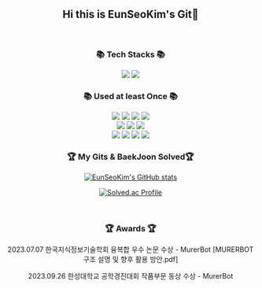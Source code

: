 <div align = "center">
	
<br><br>
  ## Hi this is EunSeoKim's Git👋
<br>

  ### 📚 Tech Stacks 📚
   
  <img src="https://img.shields.io/badge/Python-orange?style=for-the-badge&logoColor=white"> 
  <img src="https://img.shields.io/badge/Java-d1j2v4?style=for-the-badge&logoColor=white"> 

  <br>	

### 📚 Used at least Once  📚

  <img src="https://img.shields.io/badge/c-green?style=for-the-badge&logoColor=white"> 
  <img src="https://img.shields.io/badge/c++-green?style=for-the-badge&logoColor=white"> 
  <img src="https://img.shields.io/badge/kotlin-purple?style=for-the-badge&logoColor=white"> 
  <img src="https://img.shields.io/badge/swift-dd11AB?style=for-the-badge&logoColor=white"> 
  <br>
  <img src="https://img.shields.io/badge/Apache_Tomcat-yellow?style=for-the-badge&logoColor=white"> 
  <img src="https://img.shields.io/badge/Apache_Solr-bb24ca?style=for-the-badge&logoColor=white"> 
  <img src="https://img.shields.io/badge/Elastic_Search-blue?style=for-the-badge&logoColor=white"> 
  <br>
  <img src="https://img.shields.io/badge/mysql-1111AB?style=for-the-badge&logoColor=white"> 
  <img src="https://img.shields.io/badge/MariaDB-22ccAB?style=for-the-badge&logoColor=white"> 
  <img src="https://img.shields.io/badge/Firebase-red?style=for-the-badge&logoColor=white"> 
	<img src="https://img.shields.io/badge/Flask-black?style=for-the-badge&logoColor=white"> 

  

<br>
</div>
<div align = "center">
	
### 🏆 My Gits & BaekJoon Solved🏆	

[![EunSeoKim's GitHub stats](https://github-readme-stats.vercel.app/api?username=daneng4&hide_title=true&show_icons=true&include_all_commits=true&disable_animations=true&theme=vue)](https://github.com/anuraghazra/github-readme-stats)

[![Solved.ac Profile](http://mazassumnida.wtf/api/v2/generate_badge?boj=daneng4)](https://solved.ac/daneng4/)
  
  <br>
</div>
<div align = "center">
	
### 🏆 Awards 🏆

 2023.07.07 한국지식정보기술학회 융복합 우수 논문 수상 - MurerBot
 [MURERBOT 구조 설명 및 향후 활용 방안.pdf] 
<br>

 2023.09.26 한성대학교 공학경진대회 작품부문 동상 수상 - MurerBot

</div>
